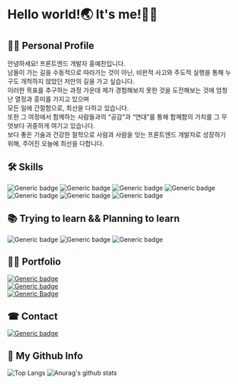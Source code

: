 # Hello world!🌏 It's me!🙋‍♂

## 👨‍💻 **Personal Profile**<br>
안녕하세요! 프론트엔드 개발자 홍예찬입니다.<br>
남들이 가는 길을 수동적으로 따라가는 것이 아닌, 비판적 사고와 주도적 실행을 통해 누구도 개척하지 않았던 저만의 길을 가고 싶습니다.<br> 
이러한 목표를 추구하는 과정 가운데 제가 경험해보지 못한 것을 도전해보는 것에 엄청난 열정과 흥미를 가지고 있으며<br> 
모든 일에 간절함으로, 최선을 다하고 있습니다.<br> 
또한 그 여정에서 함께하는 사람들과의 “공감”과 “연대”를 통해 함께함의 가치를 그 무엇보다 귀중하게 여기고 있습니다.<br> 
보다 좋은 기술과 건강한 철학으로 사람과 사람을 잇는 프론트엔드 개발자로 성장하기 위해, 주어진 오늘에 최선을 다합니다.<br>

## 🛠 **Skills**
![Generic badge](https://img.shields.io/badge/-React-FFFFFF?style=flat-square&logo=react&logoWidth=40)
![Generic badge](https://img.shields.io/badge/-Javascript(ES6+)-FFFFFF?style=flat-square&logo=JavaScript&logoWidth=40)
![Generic badge](https://img.shields.io/badge/-Redux-FFFFFF?style=flat-square&logo=Redux&logoWidth=40&logoColor=764ABC)
![Generic badge](https://img.shields.io/badge/-Sass/Scss-FFFFFF?style=flat-square&logo=sass&logoWidth=40)
![Generic badge](https://img.shields.io/badge/-StyledComponents-FFFFFF?style=flat-square&logo=styled-components&logoWidth=40&logoColor=DB7093)
![Generic badge](https://img.shields.io/badge/-Git-FFFFFF?style=flat-square&logo=Git&logoWidth=40&logoColor=F05032)
![Generic badge](https://img.shields.io/badge/-GitHub-FFFFFF?style=flat-square&logo=GitHub&logoWidth=40&logoColor=181717)

## 📚 **Trying to learn && Planning to learn**
![Generic badge](https://img.shields.io/badge/-typescript-FFFFFF?style=flat-square&logo=TypeScript&logoWidth=40&logoColor=3178C6)
![Generic badge](https://img.shields.io/badge/-Node.js-FFFFFF?style=flat-square&logo=Node.js&logoWidth=40&logoColor=339933)
![Generic badge](https://img.shields.io/badge/-AmazonAWS-FFFFFF?style=flat-square&logo=Amazon-AWS&logoWidth=40&logoColor=232f3e)

## 👨‍🏫 **Portfolio**<br>
[![Generic badge](https://img.shields.io/badge/-Resume-FFFFFF?style=for-the-badge&logo=about.me&logoWidth=40)](https://github.com/hayyim0626/hayyim0626/files/5833509/RESUME.pdf)<br>
[![Generic badge](https://img.shields.io/badge/-Notion-FFFFFF?style=for-the-badge&logo=notion&logoColor=black&logoWidth=40)](https://www.notion.so/b7ca3180716d48cd9f0169a9dc323c69)<br>
[![Generic Badge](http://img.shields.io/badge/-Blog-FFFFFF?style=for-the-badge&logo=bloglovin&logoWidth=40&logoColor=20c997&link=https://velog.io/@hayyim0626)](https://velog.io/@hayyim0626)

## ☎ **Contact**<br>
[![Generic badge](https://img.shields.io/badge/-gmail-FFFFFF?style=for-the-badge&logo=gmail&logoColor=d14836&logoWidth=40)](mailto:h19960626@gmail.com) 

## 🤘 **My Github Info**<br>
![Top Langs](https://github-readme-stats.vercel.app/api/top-langs/?username=hayyim0626&layout=compact&theme=buefy&hide_border=true)  ![Anurag's github stats](https://github-readme-stats.vercel.app/api?username=hayyim0626&theme=buefy&show_icons=true&hide_title=true&hide=issues&hide_border=true) 


